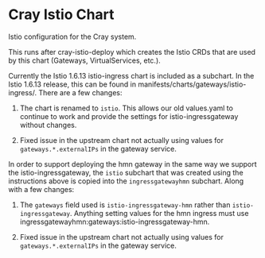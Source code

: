 # Cray Istio Chart

Istio configuration for the Cray system.

This runs after cray-istio-deploy which creates the Istio CRDs that
are used by this chart (Gateways, VirtualServices, etc.).

Currently the Istio 1.6.13 istio-ingress chart is included as a subchart.
In the Istio 1.6.13 release, this can be found in
manifests/charts/gateways/istio-ingress/.
There are a few changes:

1) The chart is renamed to `istio`. This allows our old values.yaml to continue
   to work and provide the settings for istio-ingressgateway without changes.

2) Fixed issue in the upstream chart not actually using values for
   `gateways.*.externalIPs` in the gateway service.

In order to support deploying the hmn gateway in the same way we support the
istio-ingressgateway, the `istio` subchart that was created using the
instructions above is copied into the `ingressgatewayhmn` subchart. Along with
a few changes:

1) The `gateways` field used is `istio-ingressgateway-hmn` rather than
   `istio-ingressgateway`. Anything setting values for the hmn ingress must
   use ingressgatewayhmn:gateways:istio-ingressgateway-hmn.

2) Fixed issue in the upstream chart not actually using values for
  `gateways.*.externalIPs` in the gateway service.
